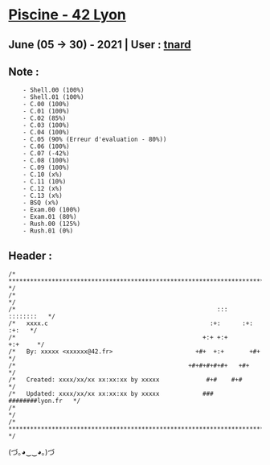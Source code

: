 # [Piscine - 42 Lyon](https://www.42lyon.fr/)
## June (05 -> 30) - 2021 | User : [tnard](https://profile.intra.42.fr/users/tnard/)

## Note :
		- Shell.00 (100%)
		- Shell.01 (100%)
		- C.00 (100%)
		- C.01 (100%)
		- C.02 (85%)
		- C.03 (100%)
		- C.04 (100%)
		- C.05 (90% (Erreur d'evaluation - 80%))
		- C.06 (100%)
		- C.07 (-42%)
		- C.08 (100%)
		- C.09 (100%)
		- C.10 (x%)
		- C.11 (10%)
		- C.12 (x%)
		- C.13 (x%)
		- BSQ (x%)
		- Exam.00 (100%)
		- Exam.01 (80%)
		- Rush.00 (125%)
		- Rush.01 (0%)

## Header :
```` 
/* ************************************************************************** */
/*                                                                            */
/*                                                        :::      ::::::::   */
/*   xxxx.c                                             :+:      :+:    :+:   */
/*                                                    +:+ +:+         +:+     */
/*   By: xxxxx <xxxxxx@42.fr>                       +#+  +:+       +#+        */
/*                                                +#+#+#+#+#+   +#+           */
/*   Created: xxxx/xx/xx xx:xx:xx by xxxxx             #+#    #+#             */
/*   Updated: xxxx/xx/xx xx:xx:xx by xxxxx            ###   ########lyon.fr   */
/*                                                                            */
/* ************************************************************************** */
````

(づ｡◕‿‿◕｡)づ